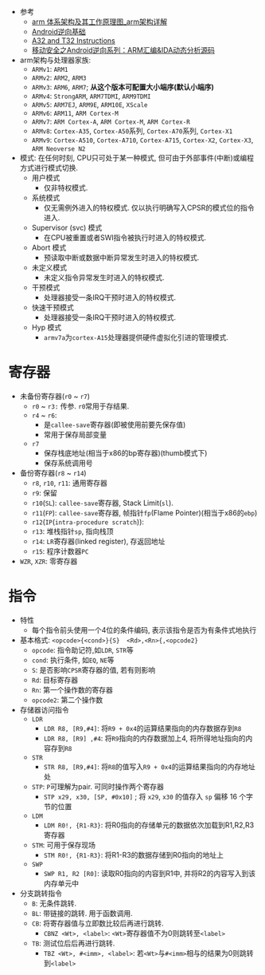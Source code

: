 * 参考
    * [arm 体系架构及其工作原理图_arm架构详解](https://cloud.tencent.com/developer/article/2151966)
    * [Android逆向基础](https://github.com/JnuSimba/AndroidSecNotes/tree/master/Android%E9%80%86%E5%90%91%E5%9F%BA%E7%A1%80)
    * [A32 and T32 Instructions](https://developer.arm.com/documentation/dui0802/b/A32-and-T32-Instructions/)
    * [移动安全之Android逆向系列：ARM汇编&IDA动态分析源码](https://forum.butian.net/share/707)
* arm架构与处理器家族: 
    * `ARMv1`: `ARM1`
    * `ARMv2`: `ARM2`, `ARM3`
    * `ARMv3`: `ARM6`, `ARM7`; **从这个版本可配置大小端序(默认小端序)**
    * `ARMv4`: `StrongARM`, `ARM7TDMI`, `ARM9TDMI`
    * `ARMv5`: `ARM7EJ`, `ARM9E`, `ARM10E`, `XScale`
    * `ARMv6`: `ARM11`, `ARM Cortex-M`
    * `ARMv7`: `ARM Cortex-A`, `ARM Cortex-M`, `ARM Cortex-R`
    * `ARMv8`: `Cortex-A35`, `Cortex-A50`系列, `Cortex-A70`系列, `Cortex-X1`
    * `ARMv9`: `Cortex-A510`, `Cortex-A710`, `Cortex-A715`, `Cortex-X2`, `Cortex-X3`, `ARM Neoverse N2`
* 模式: 在任何时刻, CPU只可处于某一种模式, 但可由于外部事件(中断)或编程方式进行模式切换. 
    * 用户模式
        * 仅非特权模式. 
    * 系统模式
        * 仅无需例外进入的特权模式. 仅以执行明确写入CPSR的模式位的指令进入. 
    * Supervisor (svc) 模式
        * 在CPU被重置或者SWI指令被执行时进入的特权模式. 
    * Abort 模式
        * 预读取中断或数据中断异常发生时进入的特权模式. 
    * 未定义模式
        * 未定义指令异常发生时进入的特权模式. 
    * 干预模式
        * 处理器接受一条IRQ干预时进入的特权模式. 
    * 快速干预模式
        * 处理器接受一条IRQ干预时进入的特权模式. 
    * Hyp 模式
        * `armv7a`为`cortex-A15`处理器提供硬件虚拟化引进的管理模式. 
# 寄存器
* 未备份寄存器(`r0` ~ `r7`)
    * `r0` ~ `r3:` 传参. `r0`常用于存结果. 
    * `r4` ~ `r6`: 
        * 是`callee-save`寄存器(即被使用前要先保存值)
        * 常用于保存局部变量
    * `r7`
        * 保存栈底地址(相当于x86的bp寄存器)(thumb模式下)
        * 保存系统调用号
* 备份寄存器(`r8` ~ `r14`)
    * `r8`, `r10`, `r11`: 通用寄存器
    * `r9`: 保留
    * `r10`(`SL`): `callee-save`寄存器, Stack Limit(`sl`). 
    * `r11`(`FP`): `callee-save`寄存器,  帧指针`fp`(Flame Pointer)(相当于x86的`ebp`)
    * `r12`(`IP`(`intra-procedure scratch`)): 
    * `r13`: 堆栈指针`sp`, 指向栈顶
    * `r14`: `LR`寄存器(linked register), 存返回地址
    * `r15`: 程序计数器`PC`
* `WZR`, `XZR`: 零寄存器
# 指令
* 特性
    * 每个指令前头使用一个4位的条件编码, 表示该指令是否为有条件式地执行
* 基本格式: `<opcode>{<cond>}{S}  <Rd>,<Rn>{,<opcode2}`
    * `opcode`: 指令助记符,如`LDR`, `STR`等
    * `cond`: 执行条件, 如`EQ`, `NE`等
    * `S`: 是否影响`CPSR`寄存器的值, 若有则影响
    * `Rd`: 目标寄存器
    * `Rn`: 第一个操作数的寄存器
    * `opcode2`: 第二个操作数
* 存储器访问指令
    * `LDR`
        * `LDR R8, [R9,#4]`: 将`R9 + 0x4`的运算结果指向的内存数据存到`R8`
        * `LDR R8, [R9] ,#4`: 将`R9`指向的内存数据加上4, 将所得地址指向的内容存到`R8`
    * `STR`
        * `STR R8, [R9,#4]`: 将`R8`的值写入`R9 + 0x4`的运算结果指向的内存地址处
    * `STP`: `P`可理解为pair. 可同时操作两个寄存器
        * `STP x29, x30, [SP, #0x10]`  ; 将 `x29`, `x30` 的值存入 `sp` 偏移 16 个字节的位置 
    * `LDM`
        * `LDM R0!, {R1-R3}`: 将R0指向的存储单元的数据依次加载到R1,R2,R3寄存器
    * `STM`: 可用于保存现场
        * `STM R0!, {R1-R3}`: 将R1-R3的数据存储到R0指向的地址上
    * `SWP`
        * `SWP R1, R2 [R0]`: 读取R0指向的内容到R1中, 并将R2的内容写入到该内存单元中
* 分支跳转指令
    * `B`: 无条件跳转. 
    * `BL`: 带链接的跳转. 用于函数调用. 
    * `CB`: 将寄存器值与立即数比较后再进行跳转. 
        * `CBNZ <Wt>, <label>`: `<Wt>`寄存器值不为0则跳转至`<label>`
    * `TB`: 测试位后后再进行跳转. 
        * `TBZ <Wt>, #<imm>, <label>`: 若`<Wt>`与`#<imm>`相与的结果为0则跳转到`<label>`